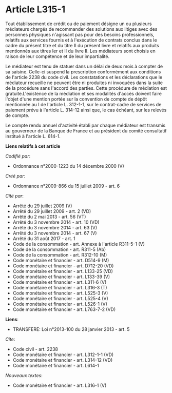 # Article L315-1

Tout établissement de crédit ou de paiement désigne un ou plusieurs médiateurs chargés de recommander des solutions aux
litiges avec des personnes physiques n'agissant pas pour des besoins professionnels, relatifs aux services fournis et à
l'exécution de contrats conclus dans le cadre du présent titre et du titre II du présent livre et relatifs aux produits
mentionnés aux titres Ier et II du livre II. Les médiateurs sont choisis en raison de leur compétence et de leur
impartialité. 

Le médiateur est tenu de statuer dans un délai de deux mois à compter de sa saisine. Celle-ci suspend la prescription
conformément aux conditions de l'article 2238 du code civil. Les constatations et les déclarations que le médiateur recueille
ne peuvent être ni produites ni invoquées dans la suite de la procédure sans l'accord des parties. Cette procédure de
médiation est gratuite.L'existence de la médiation et ses modalités d'accès doivent faire l'objet d'une mention portée sur la
convention de compte de dépôt mentionnée au I de l'article L. 312-1-1, sur le contrat-cadre de services de paiement prévu à
l'article L. 314-12 ainsi que, le cas échéant, sur les relevés de compte. 

Le compte rendu annuel d'activité établi par chaque médiateur est transmis au gouverneur de la Banque de France et au
président du comité consultatif institué à l'article L. 614-1.

**Liens relatifs à cet article**

_Codifié par_:

  - Ordonnance n°2000-1223 du 14 décembre 2000 (V)

_Créé par_:

  - Ordonnance n°2009-866 du 15 juillet 2009 - art. 6

_Cité par_:

  - Arrêté du 29 juillet 2009 (V)
  - Arrêté du 29 juillet 2009 - art. 2 (VD)
  - Arrêté du 2 mai 2013 - art. 56 (VT)
  - Arrêté du 3 novembre 2014 - art. 10 (VD)
  - Arrêté du 3 novembre 2014 - art. 63 (V)
  - Arrêté du 3 novembre 2014 - art. 67 (V)
  - Arrêté du 31 août 2017 - art. 1
  - Code de la consommation - art. Annexe à l'article R311-5-1 (V)
  - Code de la consommation - art. R311-5 (Ab)
  - Code de la consommation - art. R312-10 (M)
  - Code monétaire et financier - art. D514-9 (M)
  - Code monétaire et financier - art. D712-20 (VD)
  - Code monétaire et financier - art. L133-25 (VD)
  - Code monétaire et financier - art. L133-39 (V)
  - Code monétaire et financier - art. L311-6 (V)
  - Code monétaire et financier - art. L316-3 (T)
  - Code monétaire et financier - art. L525-3 (V)
  - Code monétaire et financier - art. L525-4 (V)
  - Code monétaire et financier - art. L526-1 (V)
  - Code monétaire et financier - art. L763-7-2 (VD)

**Liens**:

  - TRANSFERE: Loi n°2013-100 du 28 janvier 2013 - art. 5

_Cite_:

  - Code civil - art. 2238
  - Code monétaire et financier - art. L312-1-1 (VD)
  - Code monétaire et financier - art. L314-12 (VD)
  - Code monétaire et financier - art. L614-1

_Nouveaux textes_:

  - Code monétaire et financier - art. L316-1 (V)
